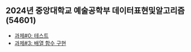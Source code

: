 ## 2024년 중앙대학교 예술공학부 데이터표현및알고리즘(54601)

- [과제#0: 테스트](https://github.com/bluedragonclub/cau-dralg-2024/tree/main/assignment_00)
- [과제#3: 배열 함수 구현](https://github.com/bluedragonclub/cau-dralg-2024/tree/main/assignment_03)
